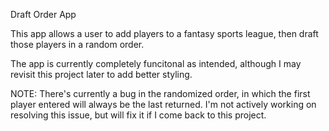 Draft Order App

This app allows a user to add players to a fantasy sports league, then draft those players in a random order.

The app is currently completely funcitonal as intended, although I may revisit this project later to add better styling.

NOTE: There's currently a bug in the randomized order, in which the first player entered will always be the last returned. I'm not actively working on resolving this issue, but will fix it if I come back to this project.
